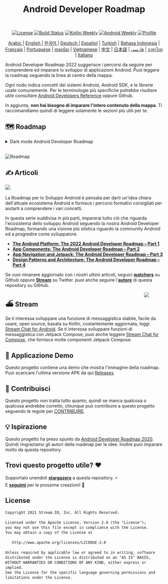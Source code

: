 <h1 align="center">Android Developer Roadmap</h1></br>

<p align="center">
  <a href="https://opensource.org/licenses/Apache-2.0"><img alt="License" src="https://img.shields.io/badge/License-Apache%202.0-blue.svg"/></a>
  <a href="https://github.com/skydoves/android-developer-roadmap/actions/workflows/build.yml"><img alt="Build Status" src="https://github.com/skydoves/android-developer-roadmap/actions/workflows/build.yml/badge.svg"/></a>
  <a href="https://mailchi.mp/kotlinweekly/kotlin-weekly-279"><img alt="Kotlin Weekly" src="https://skydoves.github.io/badges/kotlin-weekly2.svg"/></a>
  <a href="https://androidweekly.net/issues/issue-495"><img alt="Android Weekly" src="https://skydoves.github.io/badges/android-weekly.svg"/></a>
  <a href="https://github.com/skydoves"><img alt="Profile" src="https://skydoves.github.io/badges/skydoves.svg"/></a>
</p>
<p align="center">
<a href="/README_AR.md" target="_blank"> Arabic </a> | <a href="/README.md" target="_blank"> English </a> | <a href="/README_KR.md" target="_blank"> 한국어 </a> | <a href="/README_DE.md" target="_blank"> Deutsch </a>| <a href="/README_ES.md" target="_blank"> Español</a> | <a href="/README_TR.md" target="_blank"> Turkish</a> | <a href="/README_ID.md" target="_blank"> Bahasa Indonesia</a> | <a href="/README_FR.md" target="_blank"> Français</a> | <a href="/README_PT.md" target="_blank"> Portuguese</a> | <a href="/README_KHM.md" target="_blank">ភាសាខ្មែរ</a> | <a href="/README_VI.md" target="_blank">Vietnamese</a> | <a href="/README_CN.md" target="_blank">中文</a> | <a href="/README_JP.md" target="_blank">日本語</a> | <a href="/README_FA.md" target="_blank">فارسی</a> | <a href="/README_TH.md" target="_blank">ภาษาไทย</a> | <a href="/README_IT.md" target="_blank">Italiano</a>
</p>

Android Developer Roadmap 2022 suggerisce i percorsi da seguire per comprendere ed imparare lo sviluppo di applicazioni Android. Puoi leggere la roadmap seguendo la linea al centro della mappa. <br>

Ogni nodo indica concetti dei sistemi Android, Android SDK, e le librerie usate comunemente. Per le terminologie più specifiche potrebbe risultare utile consultare [Android Developers Reference](https://developer.android.com/reference) oppure Github. <br>

In aggiunta, **non hai bisogno di imparare l'intero contenuto della mappa**. Ti raccomandiamo quindi di leggere solamente le sezioni più utili per te.

## 🗺 Roadmap

<details>
  <summary>Dark mode Android Developer Roadmap</summary>

![Roadmap](images/android_developer_roadmap_dark.png)

</details>

<br>

![Roadmap](images/android_developer_roadmap.png)

## ✍️ Articoli

<a href="https://getstream.io/blog/android-developer-roadmap/"><img src="images/article.png" /></a><br>

La Roadmap per lo Sviluppo Android è pensata per darti un'idea chiara dell'attuale ecosistema Android e fornisce i percorsi formativi consigliati per aiutarti a comprendere i vari concetti. <br>

In questa serie suddivisa in più parti, imparerai tutto ciò che riguarda l'ecosistema dello sviluppo Android seguendo la nostra Android Developer Roadmap, formando una visione più olistica riguardo la community Android ed a progredire come sviluppatore.

- **[The Android Platform: The 2022 Android Developer Roadmap – Part 1](https://getstream.io/blog/android-developer-roadmap/)**
- **[App Components: The Android Developer Roadmap – Part 2](https://getstream.io/blog/android-developer-roadmap-part-2/)**
- **[App Navigation and Jetpack: The Android Developer Roadmap – Part 3](https://getstream.io/blog/android-developer-roadmap-part-3/)**
- **[Design Patterns and Architecture: The Android Developer Roadmap – Part 4](https://getstream.io/blog/design-patterns-and-architecture-the-android-developer-roadmap-part-4/)**

Se vuoi rimanere aggiornato con i nostri ultimi articoli, seguici **[watchers](https://github.com/skydoves/android-developer-roadmap/watchers)** su Github oppure **[Stream](https://twitter.com/getstream_io)** su Twitter. puoi anche seguire  l'__[autore](https://github.com/skydoves)__ di questa repository su GitHub.

<a href="https://getstream.io/tutorials/android-chat?utm_source=Github&utm_medium=Github_Repo_Content_Ad&utm_content=Developer&utm_campaign=2022AndroidDeveloperRoadmap&utm_term=DevRelOss">
<img src="https://user-images.githubusercontent.com/24237865/138428440-b92e5fb7-89f8-41aa-96b1-71a5486c5849.png" align="right" width="12%"/>
</a>

## ⛴ Stream

Se ti interessa sviluppare una funzione di messaggistica stabile, facile da usare, open source, basata su Kotlin, costantemente aggiornata, leggi [Stream Chat for Android](https://getstream.io/tutorials/android-chat). Se ti interessa sviluppare funzioni di messaggistica con Jetpack Compose, puoi anche leggere [Stream Chat for Compose](https://getstream.io/chat/compose/tutorial/), che fornisce molte componenti Jetpack Compose.

## 📱 Applicazione Demo

Questo progetto contiene una demo che mostra l'immagine della roadmap. Puoi scaricare l'ultima versione APK da qui [Releases](https://github.com/skydoves/android-developer-roadmap/releases).

## 🤝 Contribuisci

Questo progetto non tratta tutto quanto, quindi se manca qualcosa o qualcosa andrebbe corretto, chiunque può contribuire a questo progetto seguendo le regole per [CONTRIBUIRE](CONTRIBUTING.md).

## 💡 Ispirazione

Questo progetto ha preso spunto da [Android Developer Roadmap 2020](https://github.com/mobile-roadmap/android-developer-roadmap). Quindi ringraziamo gli autori della roadmap per le idee. Inoltre puoi imparare molto da questa repository.

## Trovi questo progetto utile? :heart:

Supportalo unendoti __[stargazers](https://github.com/skydoves/android-developer-roadmap/stargazers)__ a questa repository. :star: <br>
E __[seguimi](https://github.com/skydoves)__ per le prossime creazioni! 🤩

## License
```
Copyright 2021 Stream.IO, Inc. All Rights Reserved.

Licensed under the Apache License, Version 2.0 (the "License");
you may not use this file except in compliance with the License.
You may obtain a copy of the License at

   http://www.apache.org/licenses/LICENSE-2.0

Unless required by applicable law or agreed to in writing, software
distributed under the License is distributed on an "AS IS" BASIS,
WITHOUT WARRANTIES OR CONDITIONS OF ANY KIND, either express or implied.
See the License for the specific language governing permissions and
limitations under the License.
```
